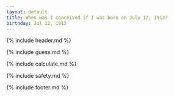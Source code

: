 ```yaml
---
layout: default
title: When was I conceived if I was born on July 12, 1913?
birthday: Jul 12, 1913
---
```


{% include header.md %}

{% include guess.md %}

{% include calculate.md %}

{% include safety.md %}

{% include footer.md %}



